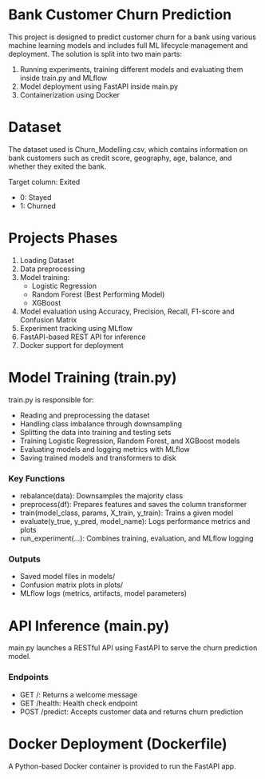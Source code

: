 # Bank Customer Churn Prediction
This project is designed to predict customer churn for a bank using various machine learning models and includes full ML lifecycle management and deployment. The solution is split into two main parts:
1. Running experiments, training different models and evaluating them inside train.py and MLflow
2. Model deployment using FastAPI inside main.py
3. Containerization using Docker

# Dataset
The dataset used is Churn_Modelling.csv, which contains information on bank customers such as credit score, geography, age, balance, and whether they exited the bank.

Target column: Exited
- 0: Stayed
- 1: Churned

# Projects Phases
1. Loading Dataset
2. Data preprocessing
3. Model training:
   - Logistic Regression
   - Random Forest (Best Performing Model)
   - XGBoost
4. Model evaluation using Accuracy, Precision, Recall, F1-score and Confusion Matrix
5. Experiment tracking using MLflow
6. FastAPI-based REST API for inference
7. Docker support for deployment

# Model Training (train.py)
train.py is responsible for:
- Reading and preprocessing the dataset
- Handling class imbalance through downsampling
- Splitting the data into training and testing sets
- Training Logistic Regression, Random Forest, and XGBoost models
- Evaluating models and logging metrics with MLflow
- Saving trained models and transformers to disk

### Key Functions
- rebalance(data): Downsamples the majority class
- preprocess(df): Prepares features and saves the column transformer
- train(model_class, params, X_train, y_train): Trains a given model
- evaluate(y_true, y_pred, model_name): Logs performance metrics and plots
- run_experiment(...): Combines training, evaluation, and MLflow logging

### Outputs
- Saved model files in models/
- Confusion matrix plots in plots/
- MLflow logs (metrics, artifacts, model parameters)

# API Inference (main.py)
main.py launches a RESTful API using FastAPI to serve the churn prediction model.
### Endpoints
- GET /: Returns a welcome message
- GET /health: Health check endpoint
- POST /predict: Accepts customer data and returns churn prediction

# Docker Deployment (Dockerfile)
A Python-based Docker container is provided to run the FastAPI app.
